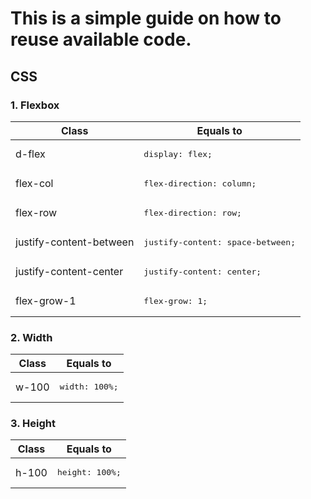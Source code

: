 # This is a simple guide on how to reuse available code.

## CSS
### 1. Flexbox
| Class                          | Equals to                                                     |
| ------------------------------ | ------------------------------------------------------------- |
| d-flex                         | <pre lang="css">display: flex;</pre>                          |
| flex-col                       | <pre lang="css">flex-direction: column;</pre>                 |
| flex-row                       | <pre lang="css">flex-direction: row;</pre>                    |
| justify-content-between        | <pre lang="css">justify-content: space-between;</pre>         |
| justify-content-center         | <pre lang="css">justify-content: center;</pre>                |
| flex-grow-1                    | <pre lang="css">flex-grow: 1;</pre>                           |

### 2. Width
| Class                          | Equals to                                                     |
| ------------------------------ | ------------------------------------------------------------- |
| w-100                          | <pre lang="css">width: 100%;</pre>                            |

### 3. Height
| Class                          | Equals to                                                     |
| ------------------------------ | ------------------------------------------------------------- |
| h-100                          | <pre lang="css">height: 100%;</pre>                           |
